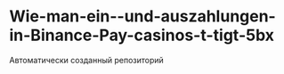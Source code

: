 # Wie-man-ein--und-auszahlungen-in-Binance-Pay-casinos-t-tigt-5bx
Автоматически созданный репозиторий
